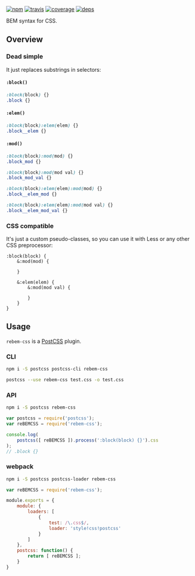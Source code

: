 [![npm](https://img.shields.io/npm/v/rebem-css.svg?style=flat-square)](https://www.npmjs.com/package/rebem-css)
[![travis](http://img.shields.io/travis/rebem/css.svg?style=flat-square)](https://travis-ci.org/rebem/css)
[![coverage](https://img.shields.io/codecov/c/github/rebem/css.svg?style=flat-square)](https://codecov.io/github/rebem/css)
[![deps](https://img.shields.io/gemnasium/rebem/css.svg?style=flat-square)](https://gemnasium.com/rebem/css)

BEM syntax for CSS.

## Overview

### Dead simple

It just replaces substrings in selectors:

#### `:block()`

```css
:block(block) {}
.block {}
```

#### `:elem()`

```css
:block(block):elem(elem) {}
.block__elem {}
```

#### `:mod()`

```css
:block(block):mod(mod) {}
.block_mod {}

:block(block):mod(mod val) {}
.block_mod_val {}
```

```css
:block(block):elem(elem):mod(mod) {}
.block__elem_mod {}

:block(block):elem(elem):mod(mod val) {}
.block__elem_mod_val {}
```

### CSS compatible

It's just a custom pseudo-classes, so you can use it with Less or any other CSS preprocessor:

```less
:block(block) {
    &:mod(mod) {

    }

    &:elem(elem) {
        &:mod(mod val) {

        }
    }
}
```

## Usage

`rebem-css` is a [PostCSS](https://github.com/postcss/postcss) plugin.

### CLI

```sh
npm i -S postcss postcss-cli rebem-css
```

```sh
postcss --use rebem-css test.css -o test.css
```

### API

```sh
npm i -S postcss rebem-css
```

```js
var postcss = require('postcss');
var reBEMCSS = require('rebem-css');

console.log(
    postcss([ reBEMCSS ]).process(':block(block) {}').css
);
// .block {}
```

### webpack

```sh
npm i -S postcss postcss-loader rebem-css
```

```js
var reBEMCSS = require('rebem-css');

module.exports = {
    module: {
        loaders: [
            {
                test: /\.css$/,
                loader: 'style!css!postcss'
            }
        ]
    },
    postcss: function() {
        return [ reBEMCSS ];
    }
}
```
